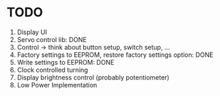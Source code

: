 # TODO

1. Display UI
2. Servo control lib: DONE
3. Control -> think about button setup, switch setup, ...
4. Factory settings to EEPROM, restore factory settings option: DONE
5. Write settings to EEPROM: DONE
6. Clock controlled turning
7. Display brightness control (probably potentiometer)
8. Low Power Implementation